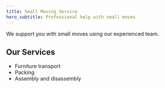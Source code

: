 ```yaml
---
title: Small Moving Service
hero_subtitle: Professional help with small moves
---
```


We support you with small moves using our experienced team.

## Our Services

- Furniture transport
- Packing
- Assembly and disassembly

